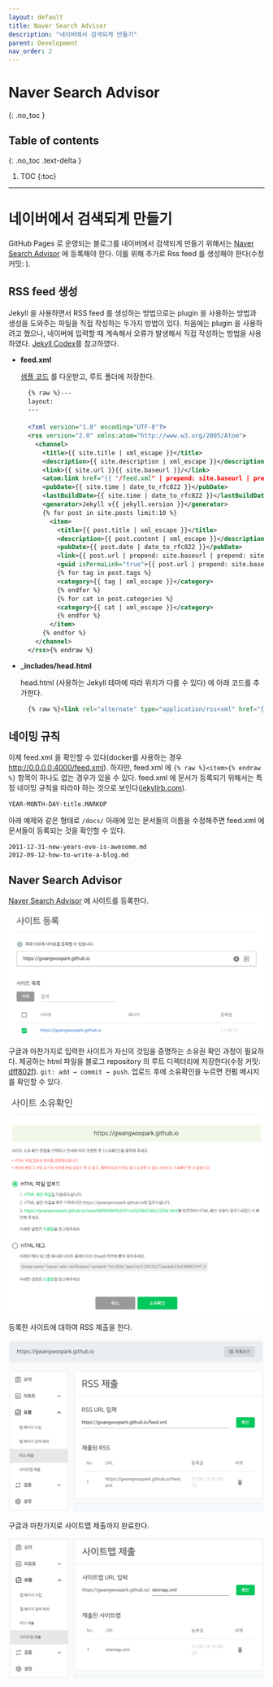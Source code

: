 ```yaml
---
layout: default
title: Naver Search Advisor
description: "네이버에서 검색되게 만들기"
parent: Development
nav_order: 2
---
```


# Naver Search Advisor
{: .no_toc }

## Table of contents
{: .no_toc .text-delta }

1. TOC
{:toc}

---

# 네이버에서 검색되게 만들기

GitHub Pages 로 운영되는 블로그를 네이버에서 검색되게 만들기 위해서는 [Naver Search Advisor](https://searchadvisor.naver.com/) 에 등록해야 한다. 이를 위해 추가로 Rss feed 를 생성해야 한다(수정 커밋: []()).

## RSS feed 생성

Jekyll 을 사용하면서 RSS feed 를 생성하는 방법으로는 plugin 을 사용하는 방법과 생성을 도와주는 파일을 직접 작성하는 두가지 방법이 있다. 처음에는 plugin 을 사용하려고 했으나, 네이버에 입력할 때 계속해서 오류가 발생해서 직접 작성하는 방법을 사용하였다. [Jekyll Codex](https://jekyllcodex.org/without-plugin/rss-feed/)를 참고하였다.

- **feed.xml**

  [샘플 코드](https://raw.githubusercontent.com/jhvanderschee/jekyllcodex/gh-pages/feed.xml) 를 다운받고, 루트 폴더에 저장한다.
  ```xml
    {% raw %}---
    layout: 
    ---

    <?xml version="1.0" encoding="UTF-8"?>
    <rss version="2.0" xmlns:atom="http://www.w3.org/2005/Atom">
      <channel>
        <title>{{ site.title | xml_escape }}</title>
        <description>{{ site.description | xml_escape }}</description>
        <link>{{ site.url }}{{ site.baseurl }}/</link>
        <atom:link href="{{ "/feed.xml" | prepend: site.baseurl | prepend: site.url }}" rel="self" type="application/rss+xml"/>
        <pubDate>{{ site.time | date_to_rfc822 }}</pubDate>
        <lastBuildDate>{{ site.time | date_to_rfc822 }}</lastBuildDate>
        <generator>Jekyll v{{ jekyll.version }}</generator>
        {% for post in site.posts limit:10 %}
          <item>
            <title>{{ post.title | xml_escape }}</title>
            <description>{{ post.content | xml_escape }}</description>
            <pubDate>{{ post.date | date_to_rfc822 }}</pubDate>
            <link>{{ post.url | prepend: site.baseurl | prepend: site.url }}</link>
            <guid isPermaLink="true">{{ post.url | prepend: site.baseurl | prepend: site.url }}</guid>
            {% for tag in post.tags %}
            <category>{{ tag | xml_escape }}</category>
            {% endfor %}
            {% for cat in post.categories %}
            <category>{{ cat | xml_escape }}</category>
            {% endfor %}
          </item>
        {% endfor %}
      </channel>
    </rss>{% endraw %}
  ```

- **_includes/head.html**
  
  head.html (사용하는 Jekyll 테마에 따라 위치가 다를 수 있다) 에 아래 코드를 추가한다.
  ```html
    {% raw %}<link rel="alternate" type="application/rss+xml" href="{{ site.url }}/feed.xml">{% endraw %}
  ```

## 네이밍 규칙

이제 feed.xml 을 확인할 수 있다(docker를 사용하는 경우 http://0.0.0.0:4000/feed.xml). 하지만, feed.xml 에 `{% raw %}<item>{% endraw %}` 항목이 하나도 없는 경우가 있을 수 있다. feed.xml 에 문서가 등록되기 위해서는 특정 네이밍 규칙을 따라야 하는 것으로 보인다([jekyllrb.com](https://jekyllrb.com/docs/posts/)).

```
YEAR-MONTH-DAY-title.MARKUP
```

아래 예제와 같은 형태로 `/docs/` 아래에 있는 문서들의 이름을 수정해주면 feed.xml 에 문서들이 등록되는 것을 확인할 수 있다.

```
2011-12-31-new-years-eve-is-awesome.md
2012-09-12-how-to-write-a-blog.md
```

## Naver Search Advisor

[Naver Search Advisor](https://searchadvisor.naver.com/console/board) 에 사이트를 등록한다.

![Register](/assets/images/docs/development/search-advisor/SearchAdvisor-Register.png)

구글과 마찬가지로 입력한 사이트가 자신의 것임을 증명하는 소유권 확인 과정이 필요하다. 제공하는 html 파일을 블로그 repository 의 루트 디렉터리에 저장한다(수정 커밋: [dff802f](https://github.com/gwangwoopark/gwangwoopark.github.io/commit/dff802f57b9e239fa2d8c8ee2299d3764a40fe33)). `git: add → commit → push`. 업로드 후에 소유확인을 누르면 컨펌 메시지를 확인할 수 있다.

![Ownership](/assets/images/docs/development/search-advisor/SearchAdvisor-Ownership.png)

등록한 사이트에 대하여 RSS 제출을 한다.

![RSS](/assets/images/docs/development/search-advisor/SearchAdvisor-RSS.png)

구글과 마찬가지로 사이트맵 제출까지 완료한다.

![Sitemap](/assets/images/docs/development/search-advisor/SearchAdvisor-Sitemap.png)
